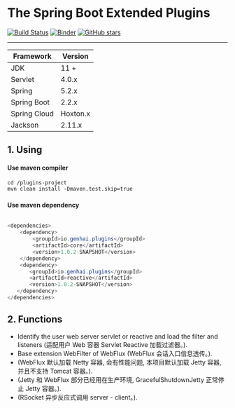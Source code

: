 # The Spring Boot Extended Plugins

[![Build Status](https://travis-ci.org/yugenhai/plugins-project.svg?branch=master)](https://travis-ci.org/yugenhai/plugins-project)
[![Binder](https://mybinder.org/badge_logo.svg)](https://mybinder.org/v2/gh/yugenhai/plugins-project.git/master)
[![GitHub stars](https://img.shields.io/github/stars/yugenhai/plugins-project)](https://github.com/yugenhai/plugins-project/stargazers)

------

| Framework    | Version   |
| ------------ | --------- |
| JDK          | 11 +      |
| Servlet      | 4.0.x     |
| Spring       | 5.2.x     |
| Spring Boot  | 2.2.x     |
| Spring Cloud | Hoxton.x  |
| Jackson      | 2.11.x    |


## 1. Using

#### Use maven compiler

```html
cd /plugins-project
mvn clean install -Dmaven.test.skip=true

```
#### Use maven dependency

```java

<dependencies>
    <dependency>
        <groupId>io.genhai.plugins</groupId>
        <artifactId>core</artifactId>
        <version>1.0.2-SNAPSHOT</version>
    </dependency>
    <dependency>
       <groupId>io.genhai.plugins</groupId>
       <artifactId>reactive</artifactId>
       <version>1.0.2-SNAPSHOT</version>
   </dependency>
</dependencies>

```

## 2. Functions


* Identify the user web server servlet or reactive and load the filter and listeners (适配用户 Web 容器 Servlet Reactive 加载过滤器。).
* Base extension WebFilter of WebFlux (WebFlux 会话入口信息透传。).
* (WebFlux 默认加载 Netty 容器, 会有性能问题, 本项目默认加载 Jetty 容器, 并且不支持 Tomcat 容器。).
* (Jetty 和 WebFlux 部分已经用在生产环境, GracefulShutdownJetty 正常停止 Jetty 容器。).
* (RSocket 异步反应式调用 server - client。).